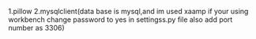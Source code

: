 1.pillow
2.mysqlclient(data base is mysql,and im used xaamp if your using workbench change password to yes in settingss.py file also add port number as 3306)
